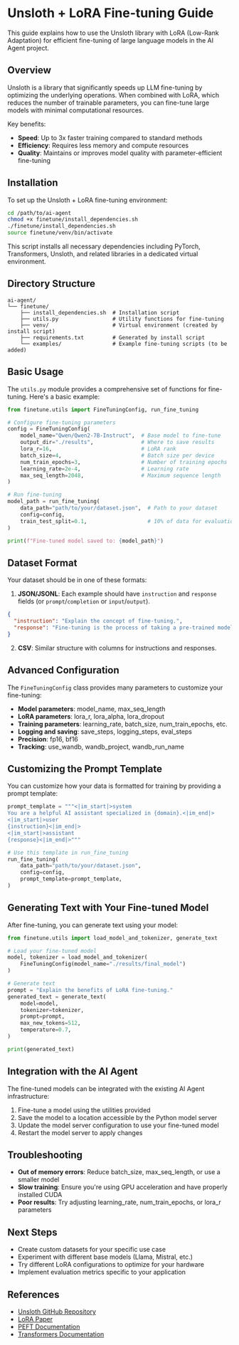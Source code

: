 # Unsloth + LoRA Fine-tuning Guide

This guide explains how to use the Unsloth library with LoRA (Low-Rank Adaptation) for efficient fine-tuning of large language models in the AI Agent project.

## Overview

Unsloth is a library that significantly speeds up LLM fine-tuning by optimizing the underlying operations. When combined with LoRA, which reduces the number of trainable parameters, you can fine-tune large models with minimal computational resources.

Key benefits:
- **Speed**: Up to 3x faster training compared to standard methods
- **Efficiency**: Requires less memory and compute resources
- **Quality**: Maintains or improves model quality with parameter-efficient fine-tuning

## Installation

To set up the Unsloth + LoRA fine-tuning environment:

```bash
cd /path/to/ai-agent
chmod +x finetune/install_dependencies.sh
./finetune/install_dependencies.sh
source finetune/venv/bin/activate
```

This script installs all necessary dependencies including PyTorch, Transformers, Unsloth, and related libraries in a dedicated virtual environment.

## Directory Structure

```
ai-agent/
└── finetune/
    ├── install_dependencies.sh  # Installation script
    ├── utils.py                 # Utility functions for fine-tuning
    ├── venv/                    # Virtual environment (created by install script)
    ├── requirements.txt         # Generated by install script
    └── examples/                # Example fine-tuning scripts (to be added)
```

## Basic Usage

The `utils.py` module provides a comprehensive set of functions for fine-tuning. Here's a basic example:

```python
from finetune.utils import FineTuningConfig, run_fine_tuning

# Configure fine-tuning parameters
config = FineTuningConfig(
    model_name="Qwen/Qwen2-7B-Instruct",  # Base model to fine-tune
    output_dir="./results",               # Where to save results
    lora_r=16,                            # LoRA rank
    batch_size=4,                         # Batch size per device
    num_train_epochs=3,                   # Number of training epochs
    learning_rate=2e-4,                   # Learning rate
    max_seq_length=2048,                  # Maximum sequence length
)

# Run fine-tuning
model_path = run_fine_tuning(
    data_path="path/to/your/dataset.json",  # Path to your dataset
    config=config,
    train_test_split=0.1,                   # 10% of data for evaluation
)

print(f"Fine-tuned model saved to: {model_path}")
```

## Dataset Format

Your dataset should be in one of these formats:

1. **JSON/JSONL**: Each example should have `instruction` and `response` fields (or `prompt`/`completion` or `input`/`output`).

```json
{
  "instruction": "Explain the concept of fine-tuning.",
  "response": "Fine-tuning is the process of taking a pre-trained model and further training it on a specific dataset to adapt it for a particular task or domain."
}
```

2. **CSV**: Similar structure with columns for instructions and responses.

## Advanced Configuration

The `FineTuningConfig` class provides many parameters to customize your fine-tuning:

- **Model parameters**: model_name, max_seq_length
- **LoRA parameters**: lora_r, lora_alpha, lora_dropout
- **Training parameters**: learning_rate, batch_size, num_train_epochs, etc.
- **Logging and saving**: save_steps, logging_steps, eval_steps
- **Precision**: fp16, bf16
- **Tracking**: use_wandb, wandb_project, wandb_run_name

## Customizing the Prompt Template

You can customize how your data is formatted for training by providing a prompt template:

```python
prompt_template = """<|im_start|>system
You are a helpful AI assistant specialized in {domain}.<|im_end|>
<|im_start|>user
{instruction}<|im_end|>
<|im_start|>assistant
{response}<|im_end|>"""

# Use this template in run_fine_tuning
run_fine_tuning(
    data_path="path/to/your/dataset.json",
    config=config,
    prompt_template=prompt_template,
)
```

## Generating Text with Your Fine-tuned Model

After fine-tuning, you can generate text using your model:

```python
from finetune.utils import load_model_and_tokenizer, generate_text

# Load your fine-tuned model
model, tokenizer = load_model_and_tokenizer(
    FineTuningConfig(model_name="./results/final_model")
)

# Generate text
prompt = "Explain the benefits of LoRA fine-tuning."
generated_text = generate_text(
    model=model,
    tokenizer=tokenizer,
    prompt=prompt,
    max_new_tokens=512,
    temperature=0.7,
)

print(generated_text)
```

## Integration with the AI Agent

The fine-tuned models can be integrated with the existing AI Agent infrastructure:

1. Fine-tune a model using the utilities provided
2. Save the model to a location accessible by the Python model server
3. Update the model server configuration to use your fine-tuned model
4. Restart the model server to apply changes

## Troubleshooting

- **Out of memory errors**: Reduce batch_size, max_seq_length, or use a smaller model
- **Slow training**: Ensure you're using GPU acceleration and have properly installed CUDA
- **Poor results**: Try adjusting learning_rate, num_train_epochs, or lora_r parameters

## Next Steps

- Create custom datasets for your specific use case
- Experiment with different base models (Llama, Mistral, etc.)
- Try different LoRA configurations to optimize for your hardware
- Implement evaluation metrics specific to your application

## References

- [Unsloth GitHub Repository](https://github.com/unslothai/unsloth)
- [LoRA Paper](https://arxiv.org/abs/2106.09685)
- [PEFT Documentation](https://huggingface.co/docs/peft/index)
- [Transformers Documentation](https://huggingface.co/docs/transformers/index)
